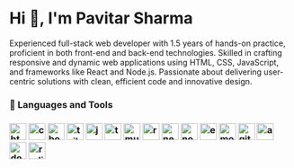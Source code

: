 # Hi 👋, I'm Pavitar Sharma

Experienced full-stack web developer with 1.5 years of hands-on practice, proficient in both front-end and back-end technologies. Skilled in crafting responsive and dynamic web applications using HTML, CSS, JavaScript, and frameworks like React and Node.js. Passionate about delivering user-centric solutions with clean, efficient code and innovative design.

<h3>🧰 Languages and Tools<h3>
<img width="30px" style="pading-right: 20px;" alt="html" src="https://cdn.jsdelivr.net/gh/devicons/devicon@latest/icons/html5/html5-original.svg" />
<img width="30px" style="pading-right: 20px;" alt="css"  src="https://cdn.jsdelivr.net/gh/devicons/devicon@latest/icons/css3/css3-original.svg" />
<img width="30px" style="pading-right: 20px;" alt="bootstrap"  src="https://cdn.jsdelivr.net/gh/devicons/devicon@latest/icons/bootstrap/bootstrap-original.svg" />
<img width="30px" style="pading-right: 20px;" alt="tailwind-css"  src="https://cdn.jsdelivr.net/gh/devicons/devicon@latest/icons/tailwindcss/tailwindcss-original-wordmark.svg" />
<img width="30px" style="pading-right: 20px;" alt="javascript"  src="https://cdn.jsdelivr.net/gh/devicons/devicon@latest/icons/javascript/javascript-original.svg" />
<img width="30px" style="pading-right: 20px;" alt="typescript"  src="https://cdn.jsdelivr.net/gh/devicons/devicon@latest/icons/typescript/typescript-original.svg" />
<img width="30px" style="pading-right: 20px;" alt="mui"  src="https://cdn.jsdelivr.net/gh/devicons/devicon@latest/icons/materialui/materialui-original.svg" />
<img width="30px" style="pading-right: 20px;" alt="react"  src="https://cdn.jsdelivr.net/gh/devicons/devicon@latest/icons/react/react-original.svg" />
<img width="30px" style="pading-right: 20px;" alt="nextjs"  src="https://cdn.jsdelivr.net/gh/devicons/devicon@latest/icons/nextjs/nextjs-original.svg" />
<img width="30px" style="pading-right: 20px;" alt="nodejs"  src="https://cdn.jsdelivr.net/gh/devicons/devicon@latest/icons/nodejs/nodejs-original-wordmark.svg" />
<img width="30px" style="pading-right: 20px;" alt="expressjs"  src="https://cdn.jsdelivr.net/gh/devicons/devicon@latest/icons/express/express-original-wordmark.svg" />
<img width="30px" style="pading-right: 20px;" alt="mongodb"  src="https://cdn.jsdelivr.net/gh/devicons/devicon@latest/icons/mongodb/mongodb-original.svg" />
<img width="30px" style="pading-right: 20px;" alt="git"  src="https://cdn.jsdelivr.net/gh/devicons/devicon@latest/icons/git/git-original.svg" />
<img width="30px" style="pading-right: 20px;" alt="aws"  src="https://cdn.jsdelivr.net/gh/devicons/devicon@latest/icons/amazonwebservices/amazonwebservices-original-wordmark.svg" />
<img width="30px" style="pading-right: 20px;" alt="docker"  src="https://cdn.jsdelivr.net/gh/devicons/devicon@latest/icons/docker/docker-original.svg" />
<img width="30px" style="pading-right: 20px;" alt="redis"  src="https://cdn.jsdelivr.net/gh/devicons/devicon@latest/icons/redis/redis-original.svg" />
